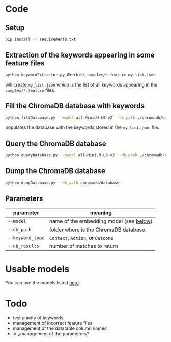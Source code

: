 # Code

## Setup
```sh
pip install -r requirements.txt
```

## Extraction of the keywords appearing in some feature files
```sh
python keywordExtractor.py Gkerkin\ samples/*.feature my_list.json
```
will create `my_list.json` which is the list of all keywords appearing in the `samples/*.feature` files.

## Fill the ChromaDB database with keywords
```sh
python fillDatabase.py --model all-MiniLM-L6-v2 --db_path ./chromadb/database my_list.json
```
populates the database with the keywords stored in the `my_list.json` file.

## Query the ChromaDB database
```sh
python queryDatabase.py --model all-MiniLM-L6-v2 --db_path ./chromadb/database --keyword_type "Outcome" --nb_results 5 "I have a saved receiving address"
```

## Dump the ChromaDB database
```sh
python dumpDatabase.py --db_path chromadb/database
```

## Parameters
| parameter        | meaning                                                   |
| ---------------- | --------------------------------------------------------- |
| `--model`        | name of the embedding model (see [below](#usable-models)) |
| `--db_path`      | folder where is the ChromaDB database                     |
| `--keyword_type` | `Context`, `Action`, or `Outcome`                         |
| `--nb_results  ` | number of matches to return                               |

# Usable models
You can use the models listed [here](https://www.sbert.net/docs/sentence_transformer/pretrained_models.html#original-models).

# Todo

- test unicity of keywords
- management of incorrect feature files
- management of the datatable column names
- ☠ ⸘management of the parameters‽
